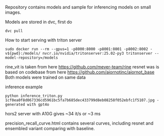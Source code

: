 Repository contains models and sample for inferencing models on small images. 

Models are stored in dvc, first do 
```
dvc pull
```

How to start serving with triton server
```
sudo docker run --rm --gpus=1 -p8000:8000 -p8001:8001 -p8002:8002 -v${pwd}:/models/ nvcr.io/nvidia/tritonserver:25.02-py3 tritonserver --model-repository=/models
```

rine_vit is taken from here https://github.com/mever-team/rine
resnet was is based on codebase from here https://github.com/aiornotinc/aiornot_base
Both models were trained on same data

inference example
```
python inference_triton.py 1cf0ea0f8d067336cd5961bc5fa7b685dec433799d8eb08258f052ebfc1f5107.jpg - generated with gpt4o
```

hors2 server with A10G gives ~34 it/s or ~3 ms 

precision_recall_curve.html contains several curves, including resnet and ensembled variant comparing with baseline.
